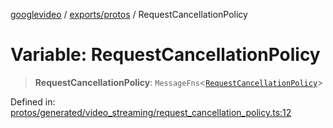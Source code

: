 [googlevideo](../../../README.md) / [exports/protos](../README.md) / RequestCancellationPolicy

# Variable: RequestCancellationPolicy

> **RequestCancellationPolicy**: `MessageFns`\<[`RequestCancellationPolicy`](../interfaces/RequestCancellationPolicy.md)\>

Defined in: [protos/generated/video\_streaming/request\_cancellation\_policy.ts:12](https://github.com/LuanRT/googlevideo/blob/d9eb9db82e3516a9a277a77a3d25342e9c5bf127/protos/generated/video_streaming/request_cancellation_policy.ts#L12)
